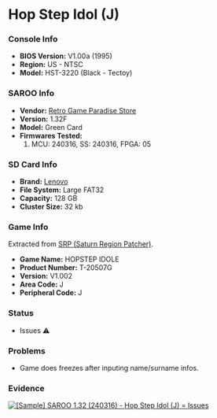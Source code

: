 # Hop Step Idol (J)

### Console Info

- <b>BIOS Version:</b> V1.00a (1995)
- <b>Region:</b> US - NTSC
- <b>Model:</b> HST-3220 (Black - Tectoy)

### SAROO Info

- <b>Vendor:</b> [Retro Game Paradise Store](https://s.click.aliexpress.com/e/_DlCqvfB)
- <b>Version:</b> 1.32F
- <b>Model:</b> Green Card
- <b>Firmwares Tested:</b>
  1. MCU: 240316, SS: 240316, FPGA: 05

### SD Card Info

- <b>Brand:</b> [Lenovo](https://s.click.aliexpress.com/e/_DBowUFx)
- <b>File System:</b> Large FAT32
- <b>Capacity:</b> 128 GB
- <b>Cluster Size:</b> 32 kb

### Game Info

Extracted from [SRP (Saturn Region Patcher)](https://segaxtreme.net/resources/saturn-region-patcher.81/download).

- <b>Game Name:</b> HOPSTEP IDOLE
- <b>Product Number:</b> T-20507G
- <b>Version:</b> V1.002
- <b>Area Code:</b> J
- <b>Peripheral Code:</b> J

### Status

- Issues :warning:

### Problems

- Game does freezes after inputing name/surname infos.

### Evidence

[![[Sample] SAROO 1.32 (240316) - Hop Step Idol (J) = Issues](https://img.youtube.com/vi/iU1h2TUz9zM/0.jpg)](https://www.youtube.com/watch?v=iU1h2TUz9zM)
